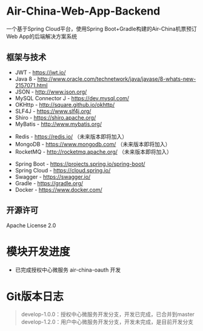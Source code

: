 # Air-China-Web-App-Backend
一个基于Spring Cloud平台，使用Spring Boot+Gradle构建的Air-China机票预订Web App的后端解决方案系统 

## 框架与技术
* JWT - https://jwt.io/
* Java 8 - http://www.oracle.com/technetwork/java/javase/8-whats-new-2157071.html
* JSON - http://www.json.org/
* MySQL Connector J - https://dev.mysql.com/
* OKHttp - http://square.github.io/okhttp/
* SLF4J - https://www.slf4j.org/
* Shiro - https://shiro.apache.org/
* MyBatis - http://www.mybatis.org/
- Redis - https://redis.io/ （未来版本即将加入）
- MongoDB - https://www.mongodb.com/ （未来版本即将加入）
- RocketMQ - http://rocketmq.apache.org/ （未来版本即将加入）
* Spring Boot - https://projects.spring.io/spring-boot/
* Spring Cloud - https://cloud.spring.io/
* Swagger - https://swagger.io/
* Gradle - https://gradle.org/
* Docker - https://www.docker.com/

## 开源许可
Apache License 2.0

# 模块开发进度
* 已完成授权中心微服务 air-china-oauth 开发

# Git版本日志
> develop-1.0.0：授权中心微服务开发分支，开发已完成，已合并到master
> develop-1.2.0：用户中心微服务开发分支，开发未完成，是目前开发分支